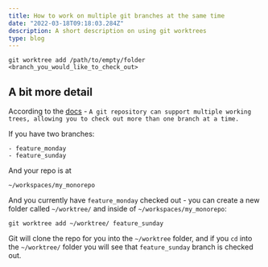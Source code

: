```yaml
---
title: How to work on multiple git branches at the same time 
date: "2022-03-18T09:18:03.284Z"
description: A short description on using git worktrees
type: blog
---
```


```
git worktree add /path/to/empty/folder <branch_you_would_like_to_check_out>
```

## A bit more detail
According to the [docs](https://git-scm.com/docs/git-worktree) - `A git repository can support multiple working trees, allowing you to check out more than one branch at a time.`

If you have two branches:

```
- feature_monday
- feature_sunday
```

And your repo is at

```
~/workspaces/my_monorepo
```

And you currently have `feature_monday` checked out - you can create a new folder called `~/worktree/` and inside of `~/workspaces/my_monorepo`:

```
git worktree add ~/worktree/ feature_sunday
```

Git will clone the repo for you into the `~/worktree` folder, and if you `cd` into the `~/worktree/` folder you will see that `feature_sunday` branch is checked out.